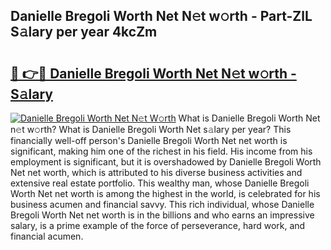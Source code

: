 ## Danielle Bregoli Worth Net N𝚎t w𝚘rth - Part-ZlL S𝚊lary per year 4kcZm

# <h2><a href="http://gc2q52.nevu.top/?p=Danielle+Bregoli+Worth+Net">🔗 👉🔴 Danielle Bregoli Worth Net N𝚎t w𝚘rth - S𝚊lary</a></h2>

[![Danielle Bregoli Worth Net N𝚎t W𝚘rth](https://i.imgur.com/Oavwk0R.jpeg)](http://gc2q52.nevu.top/?p=Danielle+Bregoli+Worth+Net)
What is Danielle Bregoli Worth Net n𝚎t w𝚘rth? What is Danielle Bregoli Worth Net s𝚊lary per year?
This financially well-off person's Danielle Bregoli Worth Net net worth is significant, making him one of the richest in his field. His income from his employment is significant, but it is overshadowed by Danielle Bregoli Worth Net net worth, which is attributed to his diverse business activities and extensive real estate portfolio. This wealthy man, whose Danielle Bregoli Worth Net net worth is among the highest in the world, is celebrated for his business acumen and financial savvy. This rich individual, whose Danielle Bregoli Worth Net net worth is in the billions and who earns an impressive salary, is a prime example of the force of perseverance, hard work, and financial acumen.
